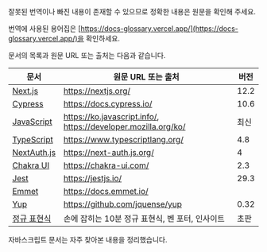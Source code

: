 잘못된 번역이나 빠진 내용이 존재할 수 있으므로 정확한 내용은 원문을 확인해 주세요.

번역에 사용된 용어집은 [https://docs-glossary.vercel.app/](https://docs-glossary.vercel.app/)을 확인하세요.

문서의 목록과 원문 URL 또는 출처는 다음과 같습니다.

| 문서                                                         | 원문 URL 또는 출처                                           | 버전 |
| ------------------------------------------------------------ | ------------------------------------------------------------ | ---- |
| [Next.js](https://autroshot.github.io/docs-repository/docs/next-js) | https://nextjs.org/                                          | 12.2 |
| [Cypress](https://autroshot.github.io/docs-repository/docs/cypress) | https://docs.cypress.io/                                     | 10.6 |
| [JavaScript](https://autroshot.github.io/docs-repository/docs/miscellaneous/javascript/배열과-메서드) | https://ko.javascript.info/, https://developer.mozilla.org/ko/ | 최신 |
| [TypeScript](https://autroshot.github.io/docs-repository/docs/miscellaneous/typescript) | https://www.typescriptlang.org/                              | 4.8  |
| [NextAuth.js](https://autroshot.github.io/docs-repository/docs/miscellaneous/next-auth-js) | https://next-auth.js.org/                                    | 4    |
| [Chakra UI](https://autroshot.github.io/docs-repository/docs/miscellaneous/chakra-ui) | https://chakra-ui.com/                                       | 2.3  |
| [Jest](https://autroshot.github.io/docs-repository/docs/miscellaneous/jest) | https://jestjs.io/                                           | 29.3 |
| [Emmet](https://autroshot.github.io/docs-repository/docs/miscellaneous/emmet) | https://docs.emmet.io/                                       |      |
| [Yup](https://autroshot.github.io/docs-repository/docs/miscellaneous/yup) | https://github.com/jquense/yup                               | 0.32 |
| [정규 표현식](https://autroshot.github.io/docs-repository/docs/miscellaneous/regular-expression) | 손에 잡히는 10분 정규 표현식, 벤 포터, 인사이트              | 초판 |

자바스크립트 문서는 자주 찾아본 내용을 정리했습니다.
